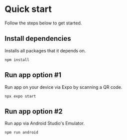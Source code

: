 # Quick start
Follow the steps below to get started.
## Install dependencies
Installs all packages that it depends on.
```
npm install
```
## Run app option #1
Run app on your device via Expo by scanning a QR code.
```
npx expo start
```
## Run app option #2
Run app via Android Studio's Emulator.
```
npm run android
```